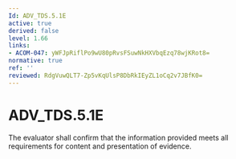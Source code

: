 ```yaml
---
Id: ADV_TDS.5.1E
active: true
derived: false
level: 1.66
links:
- ACOM-047: yWFJpRiflPo9wU80pRvsFSuwNkHXVbqEzq78wjKRot8=
normative: true
ref: ''
reviewed: RdgVuwQLT7-Zp5vKqUlsP8DbRkIEyZL1oCq2v7JBfK0=
---
```


# ADV_TDS.5.1E

The evaluator shall confirm that the information provided meets all requirements for content and presentation of evidence.